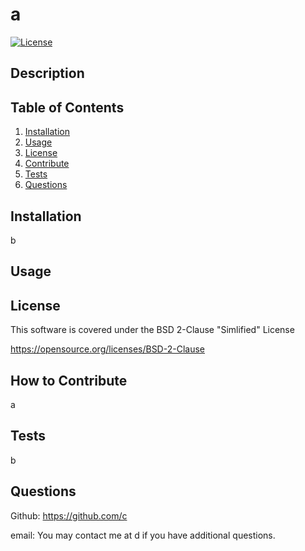# a

  [![License](https://img.shields.io/badge/License-BSD_2--Clause-orange.svg)](https://opensource.org/licenses/BSD-2-Clause)

  ## Description
  
  
  ## Table of Contents
  1. [Installation](#Installation)
  2. [Usage](#usage)
  3. [License](#license)
  4. [Contribute](#contribute)
  5. [Tests](#tests)
  6. [Questions](#questions)
  
  ## Installation
  b
  
  ## Usage
  
  
  ## License
  This software is covered under the BSD 2-Clause "Simlified" License
  
  https://opensource.org/licenses/BSD-2-Clause
  
  ## How to Contribute
  a
  
  ## Tests
  b
  
  ## Questions
  Github: https://github.com/c
  
  email: You may contact me at d if you have additional questions.

